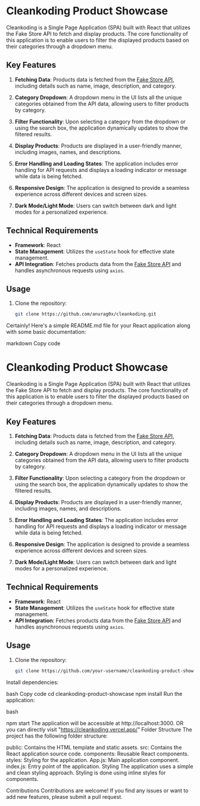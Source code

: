 # Cleankoding Product Showcase

Cleankoding is a Single Page Application (SPA) built with React that utilizes the Fake Store API to fetch and display products. The core functionality of this application is to enable users to filter the displayed products based on their categories through a dropdown menu.

## Key Features

1. **Fetching Data**: Products data is fetched from the [Fake Store API](https://fakestoreapi.com/), including details such as name, image, description, and category.

2. **Category Dropdown**: A dropdown menu in the UI lists all the unique categories obtained from the API data, allowing users to filter products by category.

3. **Filter Functionality**: Upon selecting a category from the dropdown or using the search box, the application dynamically updates to show the filtered results.

4. **Display Products**: Products are displayed in a user-friendly manner, including images, names, and descriptions.

5. **Error Handling and Loading States**: The application includes error handling for API requests and displays a loading indicator or message while data is being fetched.

6. **Responsive Design**: The application is designed to provide a seamless experience across different devices and screen sizes.

7. **Dark Mode/Light Mode**: Users can switch between dark and light modes for a personalized experience.

## Technical Requirements

- **Framework**: React
- **State Management**: Utilizes the `useState` hook for effective state management.
- **API Integration**: Fetches products data from the [Fake Store API](https://fakestoreapi.com/) and handles asynchronous requests using `axios`.

## Usage

1. Clone the repository:

   ```bash
   git clone https://github.com/anurag0x/cleankoding.git

Certainly! Here's a simple README.md file for your React application along with some basic documentation:

markdown
Copy code
# Cleankoding Product Showcase

Cleankoding is a Single Page Application (SPA) built with React that utilizes the Fake Store API to fetch and display products. The core functionality of this application is to enable users to filter the displayed products based on their categories through a dropdown menu.

## Key Features

1. **Fetching Data**: Products data is fetched from the [Fake Store API](https://fakestoreapi.com/), including details such as name, image, description, and category.

2. **Category Dropdown**: A dropdown menu in the UI lists all the unique categories obtained from the API data, allowing users to filter products by category.

3. **Filter Functionality**: Upon selecting a category from the dropdown or using the search box, the application dynamically updates to show the filtered results.

4. **Display Products**: Products are displayed in a user-friendly manner, including images, names, and descriptions.

5. **Error Handling and Loading States**: The application includes error handling for API requests and displays a loading indicator or message while data is being fetched.

6. **Responsive Design**: The application is designed to provide a seamless experience across different devices and screen sizes.

7. **Dark Mode/Light Mode**: Users can switch between dark and light modes for a personalized experience.

## Technical Requirements

- **Framework**: React
- **State Management**: Utilizes the `useState` hook for effective state management.
- **API Integration**: Fetches products data from the [Fake Store API](https://fakestoreapi.com/) and handles asynchronous requests using `axios`.

## Usage

1. Clone the repository:

   ```bash
   git clone https://github.com/your-username/cleankoding-product-showcase.git
Install dependencies:

bash
Copy code
cd cleankoding-product-showcase
npm install
Run the application:

bash

npm start
The application will be accessible at http://localhost:3000.
OR you can directly visit "https://cleankoding.vercel.app/"
Folder Structure
The project has the following folder structure:

public: Contains the HTML template and static assets.
src: Contains the React application source code.
components: Reusable React components.
styles: Styling for the application.
App.js: Main application component.
index.js: Entry point of the application.
Styling
The application uses a simple and clean styling approach. Styling is done using inline styles for components.

Contributions
Contributions are welcome! If you find any issues or want to add new features, please submit a pull request.
